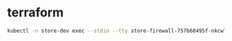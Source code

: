 # terraform

```bash
kubectl -n store-dev exec --stdin --tty store-firewall-757b68495f-nkcwl -- /bin/cli
```
